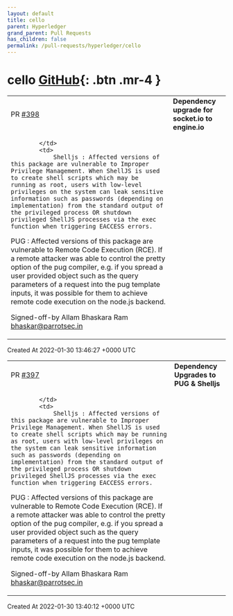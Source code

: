 ```yaml
---
layout: default
title: cello
parent: Hyperledger
grand_parent: Pull Requests
has_children: false
permalink: /pull-requests/hyperledger/cello
---
```


# cello <span class="fs-3 right-align">[GitHub](https://github.com/hyperledger/cello){: .btn .mr-4 }</span>


<div>
    <table>
        <tr>
            <td>
                PR <a href="https://github.com/hyperledger/cello/pull/398" class=".btn">#398</a>
            </td>
            <td>
                <b>
                    Dependency upgrade for socket.io to engine.io
                </b>
            </td>
        </tr>
        <tr>
            <td>
                
            </td>
            <td>
                Shelljs : Affected versions of this package are vulnerable to Improper Privilege Management. When ShellJS is used to create shell scripts which may be running as root, users with low-level privileges on the system can leak sensitive information such as passwords (depending on implementation) from the standard output of the privileged process OR shutdown privileged ShellJS processes via the exec function when triggering EACCESS errors.
PUG : Affected versions of this package are vulnerable to Remote Code Execution (RCE). If a remote attacker was able to control the pretty option of the pug compiler, e.g. if you spread a user provided object such as the query parameters of a request into the pug template inputs, it was possible for them to achieve remote code execution on the node.js backend.

Signed-off-by Allam Bhaskara Ram <bhaskar@parrotsec.in>
            </td>
        </tr>
    </table>
    <div class="right-align">
        Created At 2022-01-30 13:46:27 +0000 UTC
    </div>
</div>

<div>
    <table>
        <tr>
            <td>
                PR <a href="https://github.com/hyperledger/cello/pull/397" class=".btn">#397</a>
            </td>
            <td>
                <b>
                    Dependency Upgrades to PUG & Shelljs
                </b>
            </td>
        </tr>
        <tr>
            <td>
                
            </td>
            <td>
                Shelljs : Affected versions of this package are vulnerable to Improper Privilege Management. When ShellJS is used to create shell scripts which may be running as root, users with low-level privileges on the system can leak sensitive information such as passwords (depending on implementation) from the standard output of the privileged process OR shutdown privileged ShellJS processes via the exec function when triggering EACCESS errors.
PUG : Affected versions of this package are vulnerable to Remote Code Execution (RCE). If a remote attacker was able to control the pretty option of the pug compiler, e.g. if you spread a user provided object such as the query parameters of a request into the pug template inputs, it was possible for them to achieve remote code execution on the node.js backend.

Signed-off-by Allam Bhaskara Ram <bhaskar@parrotsec.in>
            </td>
        </tr>
    </table>
    <div class="right-align">
        Created At 2022-01-30 13:40:12 +0000 UTC
    </div>
</div>

